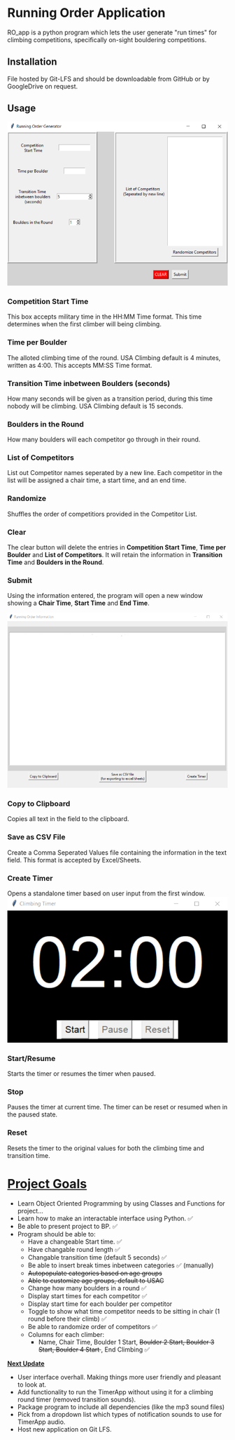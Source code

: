# Running Order Application
RO_app is a python program which lets the user generate "run times" for climbing competitions, specifically on-sight bouldering competitions.

## Installation
File hosted by Git-LFS and should be downloadable from GitHub or by GoogleDrive on request.

## Usage
![new_window](new_window.PNG)

### Competition Start Time
This box accepts military time in the HH:MM Time format. This time determines when the first climber will being climbing.

### Time per Boulder
The alloted climbing time of the round. USA Climbing default is 4 minutes, written as 4:00. This accepts MM:SS Time format.

### Transition Time inbetween Boulders (seconds)
How many seconds will be given as a transition period, during this time nobody will be climbing. USA Climbing default is 15 seconds.

### Boulders in the Round
How many boulders will each competitor go through in their round.

### List of Competitors
List out Competitor names seperated by a new line. Each competitor in the list will be assigned a chair time, a start time, and an end time.

### Randomize
Shuffles the order of competitiors provided in the Competitor List.

### Clear
The clear button will delete the entries in **Competition Start Time**, **Time per Boulder** and **List of Competitors**. It will retain the information in **Transition Time** and **Boulders in the Round**.

### Submit
Using the information entered, the program will open a new window showing a **Chair Time**, **Start Time** and **End Time**.


![second_window](new_secondwindow.PNG)

### Copy to Clipboard
Copies all text in the field to the clipboard.

### Save as CSV File
Create a Comma Seperated Values file containing the information in the text field. This format is accepted by Excel/Sheets.

### Create Timer
Opens a standalone timer based on user input from the first window.
![timer_window](new_timerwindow.png)

### Start/Resume
Starts the timer or resumes the timer when paused.

### Stop
Pauses the timer at current time. The timer can be reset or resumed when in the paused state.

### Reset
Resets the timer to the original values for both the climbing time and transition time.



# **<u>Project Goals</u>**
* Learn Object Oriented Programming by using Classes and Functions for project...
* Learn how to make an interactable interface using Python. &#x2705;
* Be able to present project to BP. &#x2705;
* Program should be able to:
    * Have a changeable Start time. &#x2705;
    * Have changable round length &#x2705;
    * Changable transition time (default 5 seconds) &#x2705;
    * Be able to insert break times inbetween categories &#x2705; (manually)
    * <s>Autopopulate categories based on age groups</s>
    * <s>Able to customize age groups, default to USAC </s>
    * Change how many boulders in a round &#x2705;
    * Display start times for each competitor &#x2705;
    * Display start time for each boulder per competitor
    * Toggle to show what time competitor needs to be sitting in chair (1 round before their climb) &#x2705;
    * Be able to randomize order of competitors &#x2705;
    * Columns for each climber:
        * Name, Chair Time, Boulder 1 Start, <s>Boulder 2 Start, Boulder 3 Start, Boulder 4 Start </s>, End Climbing &#x2705;

**<u>Next Update</u>**
* User interface overhall. Making things more user friendly and pleasant to look at.
* Add functionality to run the TimerApp without using it for a climbing round timer (removed transition sounds).
* Package program to include all dependencies (like the mp3 sound files)
* Pick from a dropdown list which types of notification sounds to use for TimerApp audio.
* Host new application on Git LFS.